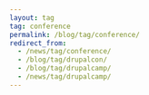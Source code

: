 ```yaml
---
layout: tag
tag: conference
permalink: /blog/tag/conference/
redirect_from:
  - /news/tag/conference/
  - /blog/tag/drupalcon/
  - /blog/tag/drupalcamp/
  - /news/tag/drupalcamp/
---
```

